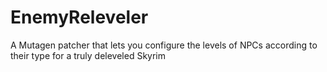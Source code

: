 # EnemyReleveler
A Mutagen patcher that lets you configure the levels of NPCs according to their type for a truly deleveled Skyrim
